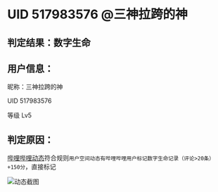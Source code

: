 # UID 517983576 @三神拉跨的神

## 判定结果：数字生命

## 用户信息：

昵称：三神拉跨的神

UID 517983576

等级 Lv5

## 判定原因：

[哔哩哔哩动态](https://t.bilibili.com/880547348882653186)符合规则`用户空间动态有哔哩哔哩用户标记数字生命记录（评论>20条） +150分`，直接标记

![动态截图](https://i.072333.xyz/file/AgACAgEAAyEGAASMaMWHAAJY3mf80Rd-FuSXZikQH67y2iN2MaF4AAJ9rjEb_-rpR1XBSJdh1f9lAQADAgADdwADNgQ.png)